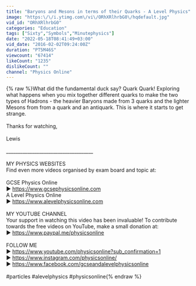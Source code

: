 ```yaml
---
title: "Baryons and Mesons in terms of their Quarks - A Level Physics"
image: "https:\/\/i.ytimg.com\/vi\/ORhXRlhrbG0\/hqdefault.jpg"
vid_id: "ORhXRlhrbG0"
categories: "Education"
tags: ["Sixty","Symbols","Minutephysics"]
date: "2022-05-18T08:41:49+03:00"
vid_date: "2016-02-02T09:24:00Z"
duration: "PT5M46S"
viewcount: "67414"
likeCount: "1235"
dislikeCount: ""
channel: "Physics Online"
---
```

{% raw %}What did the fundamental duck say? Quark Quark! Exploring what happens when you mix together different quarks to make the two types of Hadrons - the heavier Baryons made from 3 quarks and the lighter Mesons from from a quark and an antiquark. This is where it starts to get strange.<br /><br />Thanks for watching, <br /><br />Lewis<br /><br />_____________________________________<br /><br />MY PHYSICS WEBSITES<br />Find even more videos organised by exam board and topic at: <br /><br />       GCSE Physics Online <br />       ► <a rel="nofollow" target="blank" href="https://www.gcsephysicsonline.com">https://www.gcsephysicsonline.com</a><br />       A Level Physics Online <br />       ► <a rel="nofollow" target="blank" href="https://www.alevelphysicsonline.com">https://www.alevelphysicsonline.com</a><br /><br />MY YOUTUBE CHANNEL<br />Your support in watching this video has been invaluable! To contribute towards the free videos on YouTube,  make a small donation at:<br />       ► <a rel="nofollow" target="blank" href="https://www.paypal.me/physicsonline">https://www.paypal.me/physicsonline</a><br /><br />FOLLOW ME<br />       ► <a rel="nofollow" target="blank" href="https://www.youtube.com/physicsonline?sub_confirmation=1">https://www.youtube.com/physicsonline?sub_confirmation=1</a><br />       ► <a rel="nofollow" target="blank" href="https://www.instagram.com/physicsonline/">https://www.instagram.com/physicsonline/</a><br />       ► <a rel="nofollow" target="blank" href="https://www.facebook.com/gcseandalevelphysicsonline">https://www.facebook.com/gcseandalevelphysicsonline</a><br /><br />#particles #alevelphysics #physicsonline{% endraw %}
